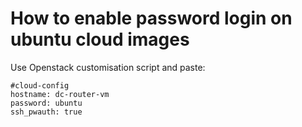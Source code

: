 # How to enable password login on ubuntu cloud images

Use Openstack customisation script and paste:
```
#cloud-config
hostname: dc-router-vm
password: ubuntu
ssh_pwauth: true
```
